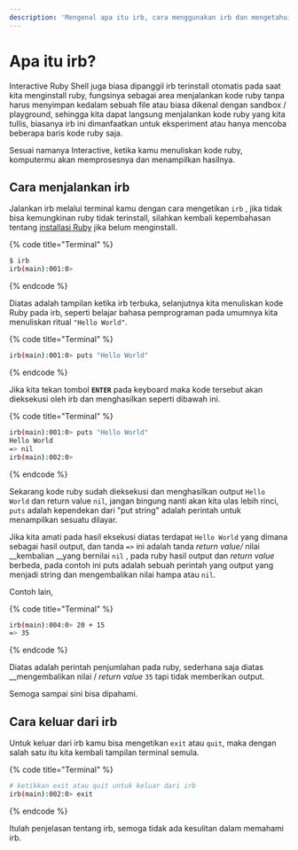 ```yaml
---
description: 'Mengenal apa itu irb, cara menggunakan irb dan mengetahui hal-hal didalam irb.'
---
```


# Apa itu irb?

Interactive Ruby Shell juga biasa dipanggil irb terinstall otomatis pada saat kita menginstall ruby, fungsinya sebagai area menjalankan kode ruby tanpa harus menyimpan kedalam sebuah file atau biasa dikenal dengan sandbox / playground, sehingga kita dapat langsung menjalankan kode ruby yang kita tullis, biasanya irb ini dimanfaatkan untuk eksperiment atau hanya mencoba beberapa baris kode ruby saja.

Sesuai namanya Interactive, ketika kamu menuliskan kode ruby, komputermu akan memprosesnya dan menampilkan hasilnya.

## Cara menjalankan irb

Jalankan irb melalui terminal kamu dengan cara mengetikan `irb` , jika tidak bisa kemungkinan ruby tidak terinstall, silahkan kembali kepembahasan tentang [installasi Ruby](https://ruby-in-bahasa.gitbook.io/project/-LW_W43pTyw3DPRHPPDP/~/drafts/-LWqQpXBONd7AHjh8UDX/primary/persiapan#ruby) jika belum menginstall.

{% code title="Terminal" %}
```bash
$ irb
irb(main):001:0> 
```
{% endcode %}

Diatas adalah tampilan ketika irb terbuka, selanjutnya kita menuliskan kode Ruby pada irb, seperti belajar bahasa pemprograman pada umumnya kita menuliskan ritual `"Hello World"`.

{% code title="Terminal" %}
```bash
irb(main):001:0> puts "Hello World"
```
{% endcode %}

Jika kita tekan tombol **`ENTER`** pada keyboard maka kode tersebut akan dieksekusi oleh irb dan menghasilkan seperti dibawah ini.

{% code title="Terminal" %}
```bash
irb(main):001:0> puts "Hello World"
Hello World
=> nil
irb(main):002:0> 
```
{% endcode %}

Sekarang kode ruby sudah dieksekusi dan menghasilkan output `Hello World` dan return value `nil`, jangan bingung nanti akan kita ulas lebih rinci,  `puts` adalah kependekan dari "put string" adalah perintah untuk menampilkan sesuatu dilayar.

Jika kita amati pada hasil eksekusi diatas terdapat `Hello World` yang dimana sebagai hasil output, dan tanda `=>`  ini  adalah tanda _return value/_ nilai __kembalian __yang bernilai `nil` ,  pada ruby hasil output dan _return value_ berbeda, pada contoh ini puts adalah sebuah perintah yang output yang menjadi string dan mengembalikan nilai hampa atau `nil`. 

Contoh lain,

{% code title="Terminal" %}
```bash
irb(main):004:0> 20 + 15
=> 35
```
{% endcode %}

Diatas adalah perintah penjumlahan pada ruby, sederhana saja diatas __mengembalikan nilai / _return value_ `35` tapi tidak memberikan output.

Semoga sampai sini bisa dipahami.

## Cara keluar dari irb

Untuk keluar dari irb kamu bisa mengetikan `exit` atau `quit`, maka dengan salah satu itu kita kembali tampilan terminal semula.

{% code title="Terminal" %}
```bash
# ketikkan exit atau quit untuk keluar dari irb
irb(main):002:0> exit
```
{% endcode %}

Itulah penjelasan tentang irb, semoga tidak ada kesulitan dalam memahami irb. 

